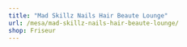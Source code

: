 ```yaml
---
title: "Mad Skillz Nails Hair Beaute Lounge"
url: /mesa/mad-skillz-nails-hair-beaute-lounge/
shop: Friseur
---
```


